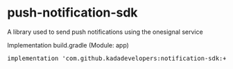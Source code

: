 # push-notification-sdk
A library used to send push notifications using the onesignal service

Implementation build.gradle (Module: app)
<pre>
implementation 'com.github.kadadevelopers:notification-sdk:+'
</pre>
